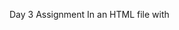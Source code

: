 Day 3 Assignment
In an HTML file with <script>, do the following:

Declare 3 variables using let, const, and var.

Try updating them and re-declaring them (note what works and what causes errors).

Try accessing a let or const variable outside a block {} and see what happens.

Use console.log() to display your results and errors.